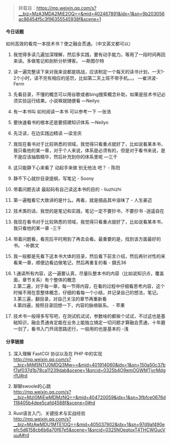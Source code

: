 > 转载自：<https://mp.weixin.qq.com/s?__biz=MzA3MDA2MjE2OQ==&mid=402467891&idx=1&sn=9b203056ac86454f5c3f96355545938f&scene=1>

#### 今日话题

如何高效的看完一本技术书？使之融会贯通。（中文英文都可以）

1. 我觉得多读几遍加深理解，然后多实践，要有动手能力。等用了一段时间再回来读。多做笔记和剖析分析博客。 —斯图尔特

2. 读一遍完整读下来对我来说都是挑战，应该制定一个每天的读书计划，一天1-2个小时，读不完有相应的惩罚，比如第二天上班不带手机。。。 —崔洪波-Ferm

3. 先看目录，不懂的概念可以用谷歌或者bing搜索概念补助，如果是技术书记必须实验运行结果。小说嘛就随便看 —Neilyo

4. 有一本书叫 如何阅读一本书 可以参考一下 —张浩

5. 要快速看书的根本还是要搭建知识体系 —Neilyo

6. 先泛读，在边实践边精读 —梁言庆

7. 我现在看书对于比较熟悉的领域，我觉得只看重点就好了，比如说看某本书，我只看他的某一章，对于个人来说，体系是必须有的，但是对于看书来说，是不是应该抽取精华，然后补充到你的体系里呢 —三千

8. 这只能静下心来看了 动起手来做 别无他法 吧？ - 陈阳

9. 静不下心就抄目录提纲，写笔记 - Soony

10. 带着问题去读 最起码有自己读这本书的目的  - liuzhizhi

11. 第一遍粗看它大致讲的是什么。再看，就是细品其中滋味了 - 人生豪迈

12. 技术类的话，我觉的是笔记和实践，笔记一定不要抄书，不要抄书  -逍遥自在

13. 我现在看书对于比较熟悉的领域，我觉得只看重点就好了，比如说看某本书，我只看他的某一章  -三千

14. 带着问题看，看完后平时用到了再去会看。最重要的是，找到该方面最好的书。 -补鹏文

15. 我一般都是先看下这本书大体的目录，然后看下前言介绍，然后再针对性的来看某一章，顺便边看边做笔记，然后再重复的看 - 摄氏36

16. 1.通读所有内容，这一遍要认真，尽量队整本书的内容（比如说知识点，覆盖面，章节关系）有个整体的概念  
2.第二遍，对于每一章，每一节得内容，在看的过程中仔细看思考内容，这个时候不用在意整体概念，仔细的看每一个小结，并记录自己的想法，笔记。  
3.第三遍，翻目录，对自己关注的章节再重新看  
4.第四遍，按照目录回想一下，内容的脉络联系。 - 苹果

17. 技术书一般得多写写吧，在测试机试试，参数啥的都挨个试试，不过这也是基础知识，融会贯通肯定能在业务上能独立搞定一切问题才算融会贯通，十年磨一剑了，看书入门开阔思路还行，一般用的也是基本的 -浅


#### 分享链接

1. 深入理解 FastCGI 协议以及在 PHP 中的实现  
<http://mp.weixin.qq.com/s?__biz=MjM5NTU0MDQ3Mw==&mid=401914060&idx=1&sn=150a50c37bf7af037d1b78ca11239dab&scene=1&srcid=0325b4O9emOGWMTjyrMdgrfU#rd>

2. 聊聊swoole的心跳  
<http://mp.weixin.qq.com/s?__biz=MzI0MjEwMDMzNQ==&mid=404720059&idx=1&sn=3fbfce0676d118405b4dee5cafd4588f&scene=0#rd>

3. Rust语言入门、关键技术与实战经验  
<http://mp.weixin.qq.com/s?__biz=MzAwMDU1MTE1OQ==&mid=405037902&idx=1&sn=97d9af490eefc5d6158cb6b6a70f67e5&scene=1&srcid=0325NOeqtoxT4THCWGucVuuA#rd>